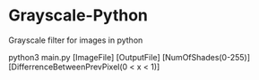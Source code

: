 # Grayscale-Python
Grayscale filter for images in python

python3 main.py [ImageFile] [OutputFile] [NumOfShades(0-255)] [DifferrenceBetweenPrevPixel(0 < x < 1)]
